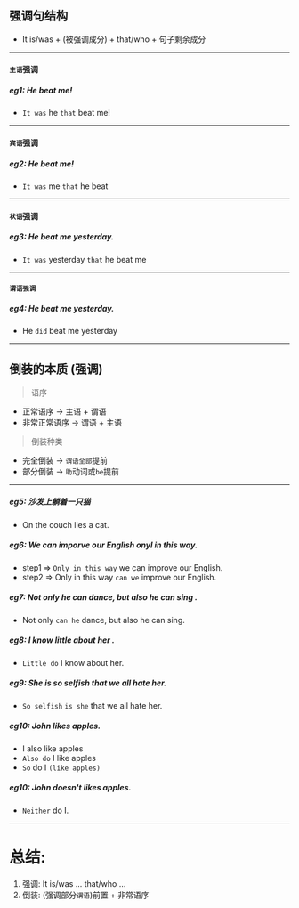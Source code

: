 ## 强调句结构

- It is/was + (被强调成分)  + that/who + 句子剩余成分

----

#### `主语`强调
##### eg1: He beat me!
- `It was` he `that` beat me!

---

#### `宾语`强调

##### eg2: He beat me!
- `It was` me `that` he beat

---
#### `状语`强调

##### eg3: He beat me yesterday.
- `It was` yesterday `that` he beat me

---

#### `谓语强调`

##### eg4: He beat me yesterday.

- He `did` beat me yesterday

----

## 倒装的本质 (强调)

> 语序
- 正常语序 -> 主语 + 谓语
- 非常正常语序 -> 谓语 + 主语

> 倒装种类
- 完全倒装 -> `谓语全部`提前
- 部分倒装 -> `助`动词或`be`提前

----
##### eg5: 沙发上躺着一只猫
- On the couch lies a cat.

##### eg6: We can imporve our English onyl in this way.
- step1 => `Only in this way` we can improve our English.
- step2 => Only in this way `can we` improve our English.


##### eg7:  Not only he can dance, but also he can sing .
- Not only `can he` dance, but also he can sing.

##### eg8:  I know little about her .
- `Little do` I know about her.

##### eg9: She is so selfish that we all hate her.
- `So selfish` `is she`  that we all hate her.

##### eg10: John likes apples.
- I also like apples
- `Also do` I like apples
- `So` do I `(like apples)`

##### eg10: John doesn't likes apples.
- `Neither` do I.


---
# 总结:
1. 强调: It is/was ... that/who ...
2. 倒装:  (强调部分`谓语`)前置 + 非常语序